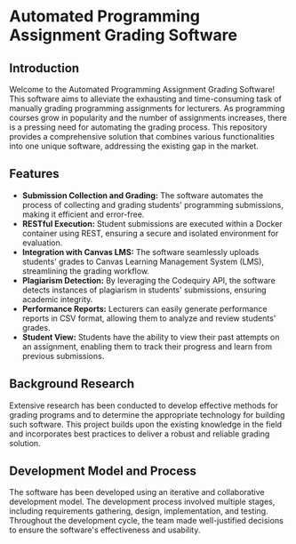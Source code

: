 <h1>Automated Programming Assignment Grading Software</h1>
<h2>Introduction</h2>
    <p>Welcome to the Automated Programming Assignment Grading Software! This software aims to alleviate the exhausting and time-consuming task of manually grading programming assignments for lecturers. As programming courses grow in popularity and the number of assignments increases, there is a pressing need for automating the grading process. This repository provides a comprehensive solution that combines various functionalities into one unique software, addressing the existing gap in the market.</p>

<h2>Features</h2>
    <ul>
        <li><strong>Submission Collection and Grading:</strong> The software automates the process of collecting and grading students' programming submissions, making it efficient and error-free.</li>
        <li><strong>RESTful Execution:</strong> Student submissions are executed within a Docker container using REST, ensuring a secure and isolated environment for evaluation.</li>
        <li><strong>Integration with Canvas LMS:</strong> The software seamlessly uploads students' grades to Canvas Learning Management System (LMS), streamlining the grading workflow.</li>
        <li><strong>Plagiarism Detection:</strong> By leveraging the Codequiry API, the software detects instances of plagiarism in students' submissions, ensuring academic integrity.</li>
        <li><strong>Performance Reports:</strong> Lecturers can easily generate performance reports in CSV format, allowing them to analyze and review students' grades.</li>
        <li><strong>Student View:</strong> Students have the ability to view their past attempts on an assignment, enabling them to track their progress and learn from previous submissions.</li>
    </ul>

<h2>Background Research</h2>
    <p>Extensive research has been conducted to develop effective methods for grading programs and to determine the appropriate technology for building such software. This project builds upon the existing knowledge in the field and incorporates best practices to deliver a robust and reliable grading solution.</p>

<h2>Development Model and Process</h2>
    <p>The software has been developed using an iterative and collaborative development model. The development process involved multiple stages, including requirements gathering, design, implementation, and testing. Throughout the development cycle, the team made well-justified decisions to ensure the software's effectiveness and usability.</p>
